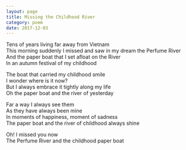 ```yaml
---
layout: page
title: Missing the Childhood River
category: poem
date: 2017-12-03
---
```


Tens of years living far away from Vietnam \
This morning suddenly I missed and saw in my dream the Perfume River \
And the paper boat that I set afloat on the River \
In an autumn festival of my childhood 


The boat that carried my childhood smile \
I wonder where is it now? \
But I always embrace it tightly along my life \
Oh the paper boat and the river of yesterday 


Far a way I always see them  \
As they have always been mine \
In moments of happiness, moment of sadness \
The paper boat and the river of childhood always shine 
 

Oh! I missed you now \
The Perfume River and the childhood paper boat  